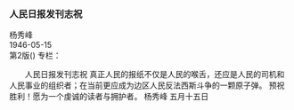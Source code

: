 ### 人民日报发刊志祝  
杨秀峰  
1946-05-15  
第2版()
专栏：

　　人民日报发刊志祝
    真正人民的报纸不仅是人民的喉舌，还应是人民的司机和人民事业的组织者；在当前更应成为边区人民反法西斯斗争的一颗原子弹。
    预祝胜利！愿为一个虔诚的读者与拥护者。
                            杨秀峰
                                                五月十五日  
